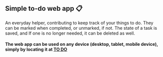 ## Simple to-do web app 📋

An everyday helper, contributing to keep track of your things to do. They can be marked when completed, or unmarked, if not. The state of a task is saved, and If one is no longer needed, it can be deleted as well.  

#### The web app can be used on any device (desktop, tablet, mobile device), simply by locating it at [TO DO](https://dmtfvn.github.io/to-do/)  
